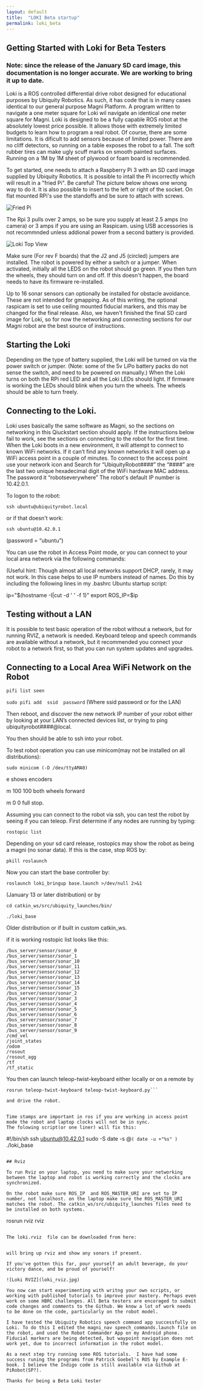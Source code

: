 ```yaml
---
layout: default
title:  "LOKI Beta startup"
permalink: loki_beta
---
```


## Getting Started with Loki for Beta Testers

### Note: since the release of the January SD card image, this documentation is no longer accurate. We are working to bring it up to date.

Loki is a ROS controlled differential drive robot designed for educational purposes by Ubiquity Robotics.
As such, it has code that is in many cases identical to our general purpose Magni Platform. A program written to navigate a
one meter square for Loki wil navigate an identical one meter square for Magni. Loki is designed to be a fully capable ROS robot at the absolutely lowest price possible. It allows those with extremely limited budgets to learn how to program a real robot. Of course, there are some limitations. It is dificult to add sensors because of limited power. There are no cliff detectors, so running on a table exposes the robot to a fall. The soft rubber tires can make ugly scuff marks on smooth painted surfaces. Running on a 1M by 1M sheet of plywood or foam board is recommended.

To get started, one needs to attach a Raspberry Pi 3 with an SD card image supplied by Ubiquity Robotics.
It is possible to intall the Pi incorrectly which will result in a "fried Pi". Be careful! The picture below shows one wrong way to do it. It is also possible to insert to the left or right of the socket. On flat mounted RPi's use the standoffs and be sure to attach with screws.


![Fried Pi](loki_rpifatal.jpg)

The Rpi 3 pulls over 2 amps, so be sure you supply at least 2.5 amps (no camera) or 3 amps if you are using an Raspicam.
using USB accessories is not recommnded unless addional power from a second battery is provided.  

![Loki Top View](loki_top1.jpg)

Make sure (For rev F boards) that the J2 and J5 (circled) jumpers are installed. The robot is powered by either a switch or a jumper. When activated, initially all the LEDS on the robot should go green. If you then turn the wheels, they should turn on and off. If this doesn't happen, the board needs to have its firmware re-installed.

Up to 16 sonar sensors can optionally be installed for obstacle avoidance. These are not intended for gmapping. As of this writing, the optional raspicam is set to use ceiling mounted fiducial markers, and this may be changed for the final release.
Also, we haven't finished the final SD card image for Loki, so for now the networking and connecting sections for our Magni
robot are the best source of instructions.


## Starting the Loki

Depending on the type of battery supplied, the Loki will be turned on via the power switch or jumper. (Note: some of the 5v LiPo battery packs do not sense the switch, and need to be powered on manually.) When the Loki turns on both the RPi red LED and all the Loki LEDs should light. If firmware is working the LEDs should blink when you turn the wheels. The wheels should be able to turn freely.


## Connecting to the Loki.

Loki uses basically the same software as Magni, so the sections on networking in this Qiuckstart section should apply. If the instructions below fail to work, see the sections on connecting to the robot for the first time. 
When the Loki boots in a new environment, it will attempt to connect to known WiFi networks. If it can’t find any known networks it will open up a WiFi access point in a couple of minutes. To connect to the access point use your network icon and Search for “UbiquityRobot####” the “####” are the last two unique hexadecimal digit of the WiFi hardware MAC address.  The password it “robotseverywhere”  The robot's default IP number is 10.42.0.1.

To logon to the robot:

```ssh ubuntu@ubiquityrobot.local```

or if that doesn't work:

```ssh ubuntu@10.42.0.1```

(password = “ubuntu”)

You can use the robot in Access Point mode, or you can connect to your local area network via the 
following commands:

(Useful hint:  Though almost all local networks support DHCP, rarely, it may not work. In this case helps to use IP numbers instead of names.  Do this by including the following lines in my .bashrc Ubuntu startup script:

   ip="$(hostname -I|cut -d ' ' -f 1)"
   export ROS_IP=$ip

## Testing without a LAN

It is possible to test basic operation of the robot without a network, but for running RVIZ, a network is needed.
Keyboard teleop  and speech commands are available without a network, but it recommended you connect your robot to a network first, so that you can run system updates and upgrades.


## Connecting to a Local Area WiFi Network on the Robot

```pifi list seen```

```sudo pifi add  ssid  password```   (Where ssid password or for the LAN)

Then reboot, and discover the new network IP number of your robot either by looking at your LAN’s connected 
devices list, or  trying to ping ubiquityrobot####@local.

You then should be able to ssh into your robot.


To test robot operation you can use minicom(may not be installed on all distributions):

```sudo minicom (-D /dev/ttyAMA0)```

  e <cr>  shows encoders

m 100 100  <cr>   both wheels forward

m 0 0 <cr>      full stop.


Assuming you can connect to the robot via ssh, you can test the robot by seeing if you can teleop.
First determine if any nodes are running by typing:

```
rostopic list 
```

Depending on your sd card release, rostopics may show the robot as being a magni (no sonar data). If this is the case,
stop ROS by:

```pkill roslaunch```

Now you can start the base controller by:

```roslaunch loki_bringup base.launch >/dev/null 2>&1 ```
 
 (January 13 or later distribution) or by


```
cd catkin_ws/src/ubiquity_launches/bin/

./loki_base
```
Older distribution or if built in custom catkin_ws.

if it is working rostopic list looks like this:

```
/bus_server/sensor/sonar_0
/bus_server/sensor/sonar_1
/bus_server/sensor/sonar_10
/bus_server/sensor/sonar_11
/bus_server/sensor/sonar_12
/bus_server/sensor/sonar_13
/bus_server/sensor/sonar_14
/bus_server/sensor/sonar_15
/bus_server/sensor/sonar_2
/bus_server/sensor/sonar_3
/bus_server/sensor/sonar_4
/bus_server/sensor/sonar_5
/bus_server/sensor/sonar_6
/bus_server/sensor/sonar_7
/bus_server/sensor/sonar_8
/bus_server/sensor/sonar_9
/cmd_vel
/joint_states
/odom
/rosout
/rosout_agg
/tf
/tf_static
```


You then can launch teleop-twist-keyboard either locally or on a remote by

```export ROS_MASTER_URI=http://’robot ip number’ :11311
rosrun teleop-twist-keyboard teleop-twist-keyboard.py```

and drive the robot.


Time stamps are important in ros if you are working in access point mode the robot and laptop clocks will not be in sync. 
The folowing script(or one liner) will fix this:
```
#!/bin/sh
ssh ubuntu@10.42.0.1 sudo -S date -s @`( date -u +"%s" )`
./loki_base 
```

## Rviz

To run Rviz on your laptop, you need to make sure your networking between the laptop and robot is working correctly and the clocks are synchronized.

On the robot make sure ROS_IP  and ROS_MASTER_URI are set to IP number, not localhost. on the laptop make sure the ROS_MASTER_URI matches the robot. The catkin_ws/src/ubiquity_launches files need to be installed on both systems.

```
rosrun rviz rviz
```

The loki.rviz  file can be downloaded from here: 


will bring up rviz and show any sonars if present.

If you've gotten this far, pour yourself an adult beverage, do your victory dance, and be proud of yourself!

![Loki RVIZ](loki_rviz.jpg)

You now can start experimenting with writng your own scripts, or working with published tutorials to improve your mastery. Perhaps even work on some HBRC challenges. All Beta testers are encoraged to submit code changes and comments to the Github. We know a lot of work needs to be done on the code, particularly on the robot model.

I have tested the Ubiquity Robotics speech command app successfully on Loki. To do this I edited the magni_nav speech_commands.launch file on the robot, and used the Robot Commander App on my Android phone. Fiducial markers are being detected, but waypoint navigation does not work yet, due to incorrect information in the robot model.

As a next step try running some ROS tutorials.  I have had some success runing the programs from Patrick Goebel's ROS by Example E-book. I believe the Indigo code is still available via Github at PiRobot(SP?).

Thanks for being a Beta Loki tester





